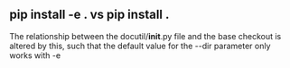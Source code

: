 ## pip install -e . vs pip install .

The relationship between the docutil/__init__.py file and the base checkout
is altered by this, such that the default value for the --dir parameter only
works with -e
